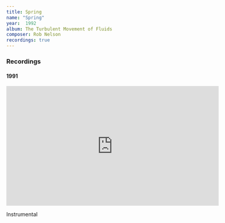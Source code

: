 ```yaml
---
title: Spring
name: "Spring"
year:  1992
album: The Turbulent Movement of Fluids
composer: Rob Nelson
recordings: true
---
```


<h3>Recordings</h3>

<h4>1991</h4>
<iframe width="560" height="315" src="https://www.youtube.com/embed/dcAQ45hiOTg" frameborder="0" allow="accelerometer; autoplay; encrypted-media; gyroscope; picture-in-picture" allowfullscreen></iframe>

<p>Instrumental</p>
